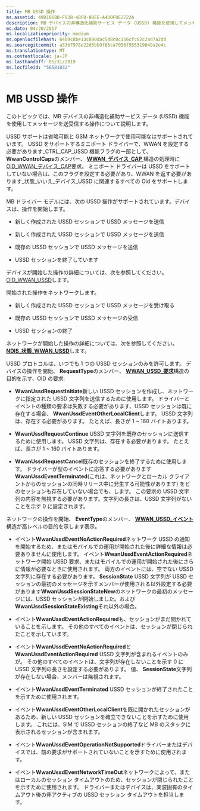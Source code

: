 ```yaml
---
title: MB USSD 操作
ms.assetid: 49D106BD-F938-4BF8-88EE-A4D0F0E2722A
description: MB デバイスの非構造化補助サービス データ (USSD) 機能を使用してメッセージを送受信する操作について説明します
ms.date: 04/20/2017
ms.localizationpriority: medium
ms.openlocfilehash: 6409c8be13c890dac5d8c0c156cfc62c2ad7a2dd
ms.sourcegitcommit: a33b7978e22d5bb9f65ca7056f955319049a2e4c
ms.translationtype: MT
ms.contentlocale: ja-JP
ms.lasthandoff: 01/31/2019
ms.locfileid: "56581032"
---
```

# <a name="mb-ussd-operations"></a>MB USSD 操作


このトピックでは、MB デバイスの非構造化補助サービス データ (USSD) 機能を使用してメッセージを送受信する操作について説明します。

USSD サポートは省略可能と GSM ネットワークで使用可能なはサポートされています。 USSD をサポートするミニポート ドライバーで、WWAN を設定する必要があります\_CTRL\_CAP\_USSD 機能フラグの一部として、 **WwanControlCaps**のメンバー、 [ **WWAN\_デバイス\_CAP** ](https://msdn.microsoft.com/library/windows/hardware/ff571204)構造の処理時に[OID\_WWAN\_デバイス\_CAP](https://msdn.microsoft.com/library/windows/hardware/ff569824)要求。 ミニポート ドライバーは USSD をサポートしていない場合は、このフラグを設定する必要があり、WWAN を返す必要があります\_状態\_いいえ\_デバイス\_USSD に関連するすべての Oid をサポートします。

MB ドライバー モデルには、次の USSD 操作がサポートされています。デバイスは、操作を開始します。

-   新しく作成された USSD セッションで USSD メッセージを送信

-   新しく作成された USSD セッションで USSD メッセージを送信

-   既存の USSD セッションで USSD メッセージを送信

-   USSD セッションを終了しています

デバイスが開始した操作の詳細については、次を参照してください。 [OID\_WWAN\_USSD](https://msdn.microsoft.com/library/windows/hardware/hh440100)します。

開始された操作をネットワークします。

-   新しく作成された USSD セッションで USSD メッセージを受け取る

-   既存の USSD セッションで USSD メッセージの受信

-   USSD セッションの終了

ネットワークが開始した操作の詳細については、次を参照してください。 [ **NDIS\_状態\_WWAN\_USSD**](https://msdn.microsoft.com/library/windows/hardware/hh439822)します。

USSD プロトコルは、いつでも 1 つの USSD セッションのみを許可します。 デバイスの操作を開始、 **RequestType**のメンバー、 [ **WWAN\_USSD\_要求**](https://msdn.microsoft.com/library/windows/hardware/hh464138)構造の目的を示す、OID の要求:

-   **WwanUssdRequestInitiate**新しい USSD セッションを作成し、ネットワークに指定された USSD 文字列を送信するために使用します。 ドライバーとイベントの種類の要求は失敗する必要があります、USSD セッションは既に存在する場合、 **WwanUssdEventOtherLocalClient**します。 USSD 文字列は、存在する必要があります。 たとえば、長さが 1 ~ 160 バイトあります。

-   **WwanUssdRequestContinue** USSD 文字列を既存のセッションに送信するために使用します。 USSD 文字列は、存在する必要があります。 たとえば、長さが 1 ~ 160 バイトあります。

-   **WwanUssdRequestCancel**既存のセッションを終了するために使用します。 ドライバーが型のイベントに応答する必要があります**WwanUssdEventTerminated**(これは、ネットワークとローカル クライアントからのセッションの同時リリース中に発生する可能性があります) をどのセッションも存在していない場合でも、します。 この要求の USSD 文字列の内容を無視する必要があります。文字列の長さは、USSD 文字列がないことを示す 0 に設定されます。

ネットワークの操作を開始、 **EventType**のメンバー、 [ **WWAN\_USSD\_イベント**](https://msdn.microsoft.com/library/windows/hardware/hh464136)構造が高レベルの目的を示します表示。

-   イベント**WwanUssdEventNoActionRequired**ネットワーク USSD の通知を開始するため、またはモバイルでの運用が開始された後に詳細な情報は必要ありませんに使用します。 イベント**WwanUssdEventActionRequired**ネットワーク開始 USSD 要求、またはモバイルでの運用が開始された後にさらに情報が必要なときに使用されます。 両方のイベントには、空でない USSD 文字列に存在する必要があります。 **SessionState** USSD 文字列が USSD セッションの最初のメッセージを示すメンバーが使用される以外設定する必要があります**WwanUssdSessionStateNew**のネットワークの最初のメッセージには、USSD セッションが開始しました。および**WwanUssdSessionStateExisting**それ以外の場合。

-   イベント**WwanUssdEventActionRequired**も、セッションがまだ開かれていることを示します。 その他のすべてのイベントは、セッションが閉じられたことを示しています。

-   イベント**WwanUssdEventNoActionRequired**と**WwanUssdEventActionRequired** USSD 文字列が含まれるイベントのみが。 その他のすべてのイベントは、文字列が存在しないことを示す 0 に USSD 文字列の長さを設定する必要があります。 値、 **SessionState**文字列が存在しない場合、メンバーは無視されます。

-   イベント**WwanUssdEventTerminated** USSD セッションが終了されたことを示すために使用されます。

-   イベント**WwanUssdEventOtherLocalClient**を既に開かれたセッションがあるため、新しい USSD セッションを確立できないことを示すために使用します。 これには、SIM で USSD セッションの終了など MB のスタックに表示されるセッションが含まれます。

-   イベント**WwanUssdEventOperationNotSupported**ドライバーまたはデバイスでは、前の要求がサポートされていないことを示すために使用されます。

-   イベント**WwanUssdEventNetworkTimeOut**ネットワークによって、またはローカルのセッション タイムアウトのため、セッションが閉じられたことを示すために使用されます。 ドライバーまたはデバイスは、実装固有のタイムアウト後の非アクティブの USSD セッション タイムアウトを担当します。

 

 





